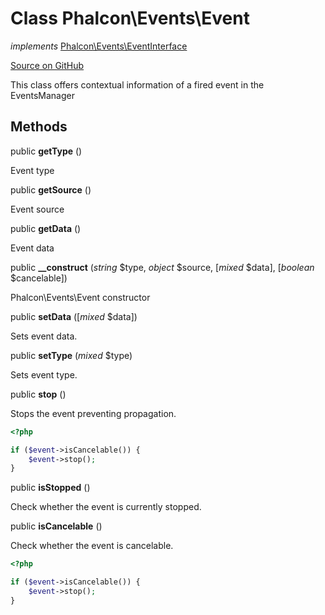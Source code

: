 # Class **Phalcon\\Events\\Event**

*implements* [Phalcon\Events\EventInterface](/[[language]]/[[version]]/api/Phalcon_Events_EventInterface)

<a href="https://github.com/phalcon/cphalcon/blob/master/phalcon/events/event.zep" class="btn btn-default btn-sm">Source on GitHub</a>

This class offers contextual information of a fired event in the EventsManager


## Methods
public  **getType** ()

Event type



public  **getSource** ()

Event source



public  **getData** ()

Event data



public  **__construct** (*string* $type, *object* $source, [*mixed* $data], [*boolean* $cancelable])

Phalcon\\Events\\Event constructor



public  **setData** ([*mixed* $data])

Sets event data.



public  **setType** (*mixed* $type)

Sets event type.



public  **stop** ()

Stops the event preventing propagation.

```php
<?php

if ($event->isCancelable()) {
    $event->stop();
}

```



public  **isStopped** ()

Check whether the event is currently stopped.



public  **isCancelable** ()

Check whether the event is cancelable.

```php
<?php

if ($event->isCancelable()) {
    $event->stop();
}

```



